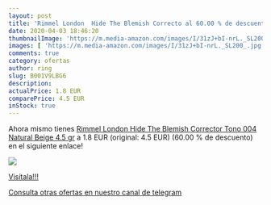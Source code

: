 ```yaml
---
layout: post
title: 'Rimmel London  Hide The Blemish Correcto al 60.00 % de descuento'
date: 2020-04-03 18:46:20
thumbnailImage: 'https://m.media-amazon.com/images/I/31zJ+bI-nrL._SL200_.jpg'
images: [ 'https://m.media-amazon.com/images/I/31zJ+bI-nrL._SL200_.jpg' ]
comments: true
category: ofertas
author: ring
slug: B001V9LBG6
description:
actualPrice: 1.8 EUR
comparePrice: 4.5 EUR
inStock: true
---
```


Ahora mismo tienes [Rimmel London  Hide The Blemish Corrector Tono 004 Natural Beige  4.5 gr](https://www.amazon.com/dp/B001V9LBG6/?tag=redken08-20) a 1.8 EUR (original: 4.5 EUR) (60.00 %  de descuento) en el siguiente enlace!

[![](https://m.media-amazon.com/images/I/31zJ+bI-nrL._SL200_.jpg)](https://www.amazon.com/dp/B001V9LBG6/?tag=redken08-20)

[Visítala!!!](https://www.amazon.com/dp/B001V9LBG6/?tag=redken08-20)

[Consulta otras ofertas en nuestro canal de telegram](https://t.me/s/ofertas25)
